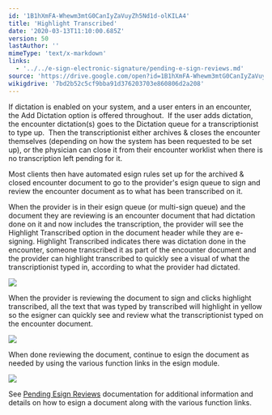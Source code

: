 ```yaml
---
id: '1B1hXmFA-Whewm3mtG0CanIyZaVuyZh5Nd1d-olKILA4'
title: 'Highlight Transcribed'
date: '2020-03-13T11:10:00.685Z'
version: 50
lastAuthor: ''
mimeType: 'text/x-markdown'
links:
  - '../../e-sign-electronic-signature/pending-e-sign-reviews.md'
source: 'https://drive.google.com/open?id=1B1hXmFA-Whewm3mtG0CanIyZaVuyZh5Nd1d-olKILA4'
wikigdrive: '7bd2b52c5cf9bba91d376203703e860806d2a208'
---
```

If dictation is enabled on your system, and a user enters in an encounter, the Add Dictation option is offered throughout.  If the user adds dictation, the encounter dictation(s) goes to the Dictation queue for a transcriptionist to type up.  Then the transcriptionist either archives & closes the encounter themselves (depending on how the system has been requested to be set up), or the physician can close it from their encounter worklist when there is no transcription left pending for it.

Most clients then have automated esign rules set up for the archived & closed encounter document to go to the provider's esign queue to sign and review the encounter document as to what has been transcribed on it.

When the provider is in their esign queue (or multi-sign queue) and the document they are reviewing is an encounter document that had dictation done on it and now includes the transcription, the provider will see the Highlight Transcribed option in the document header while they are e-signing. Highlight Transcribed indicates there was dictation done in the encounter, someone transcribed it as part of the encounter document and the provider can highlight transcribed to quickly see a visual of what the transcriptionist typed in, according to what the provider had dictated.

![](../highlight-transcribed.assets/3155becc642719beaa9720a1dcbcca16.png)

When the provider is reviewing the document to sign and clicks highlight transcribed, all the text that was typed by transcribed will highlight in yellow so the esigner can quickly see and review what the transcriptionist typed on the encounter document.

![](../highlight-transcribed.assets/d985321ae7c6a90d4da71356ffc93f0a.png)

When done reviewing the document, continue to esign the document as needed by using the various function links in the esign module.

![](../highlight-transcribed.assets/ce94dca20a7657fccc706399ed2c03cc.png)

See [Pending Esign Reviews](../../e-sign-electronic-signature/pending-e-sign-reviews.md) documentation for additional information and details on how to esign a document along with the various function links.
